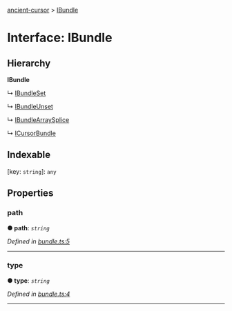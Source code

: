 [ancient-cursor](../README.md) > [IBundle](../interfaces/ibundle.md)



# Interface: IBundle

## Hierarchy

**IBundle**

↳  [IBundleSet](ibundleset.md)




↳  [IBundleUnset](ibundleunset.md)




↳  [IBundleArraySplice](ibundlearraysplice.md)




↳  [ICursorBundle](icursorbundle.md)








## Indexable

\[key: `string`\]:&nbsp;`any`

## Properties
<a id="path"></a>

###  path

**●  path**:  *`string`* 

*Defined in [bundle.ts:5](https://github.com/AncientSouls/Cursor/blob/0bc4576/src/lib/bundle.ts#L5)*





___

<a id="type"></a>

###  type

**●  type**:  *`string`* 

*Defined in [bundle.ts:4](https://github.com/AncientSouls/Cursor/blob/0bc4576/src/lib/bundle.ts#L4)*





___


